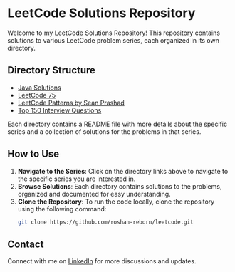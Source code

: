 # LeetCode Solutions Repository

Welcome to my LeetCode Solutions Repository! This repository contains solutions to various LeetCode problem series, each organized in its own directory.

## Directory Structure

- [Java Solutions](./java-solutions/README.md)
- [LeetCode 75](./leetcode-75/README.md)
- [LeetCode Patterns by Sean Prashad](./leetcode-patterns-seanprashad/README.md)
- [Top 150 Interview Questions](./top-interview-150/README.md)

Each directory contains a README file with more details about the specific series and a collection of solutions for the problems in that series.

## How to Use

1. **Navigate to the Series**: Click on the directory links above to navigate to the specific series you are interested in.
2. **Browse Solutions**: Each directory contains solutions to the problems, organized and documented for easy understanding.
3. **Clone the Repository**: To run the code locally, clone the repository using the following command:
   ```bash
   git clone https://github.com/roshan-reborn/leetcode.git

## Contact
Connect with me on [LinkedIn](https://www.linkedin.com/in/roshan99/) for more discussions and updates.
